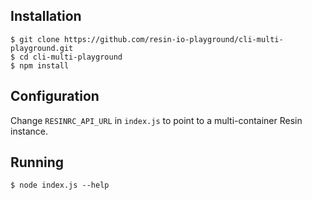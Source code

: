 ## Installation

```
$ git clone https://github.com/resin-io-playground/cli-multi-playground.git
$ cd cli-multi-playground
$ npm install
```

## Configuration

Change `RESINRC_API_URL` in `index.js` to point to a multi-container Resin instance.

## Running

```
$ node index.js --help
```
